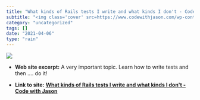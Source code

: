 ```yaml
---
title: "What kinds of Rails tests I write and what kinds I don't - Code with Jason"
subtitle: "<img class='cover' src=https://www.codewithjason.com/wp-content/uploads/2018/06/jason-swett.jpg>"
category: "uncategorized"
tags: []
date: "2021-04-06"
type: "rain"
---
```

<img class="cover" src=https://www.codewithjason.com/wp-content/uploads/2018/06/jason-swett.jpg>



* **Web site excerpt:** A very important topic. Learn how to write tests and then .... do it!

* **Link to site:** **[What kinds of Rails tests I write and what kinds I don't - Code with Jason](https://www.codewithjason.com/kinds-rails-tests-write-kinds-dont)**